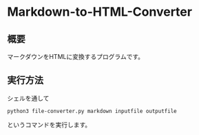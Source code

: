# Markdown-to-HTML-Converter

## 概要
マークダウンをHTMLに変換するプログラムです。

## 実行方法
シェルを通して</br>
```
python3 file-converter.py markdown inputfile outputfile
```
というコマンドを実行します。</br>
